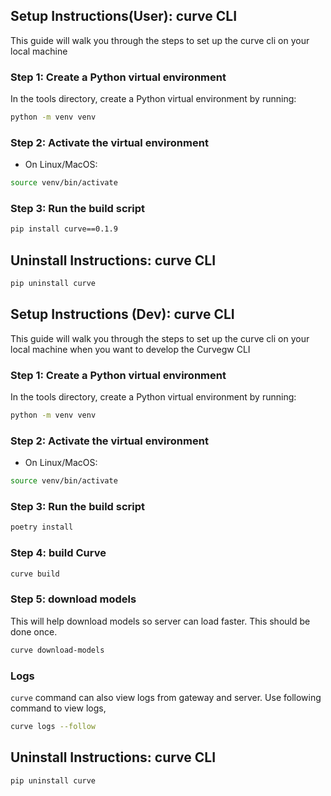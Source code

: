 ## Setup Instructions(User): curve CLI

This guide will walk you through the steps to set up the curve cli on your local machine

### Step 1: Create a Python virtual environment

In the tools directory, create a Python virtual environment by running:

```bash
python -m venv venv
```

### Step 2: Activate the virtual environment
* On Linux/MacOS:

```bash
source venv/bin/activate
```

### Step 3: Run the build script
```bash
pip install curve==0.1.9
```

## Uninstall Instructions: curve CLI
```bash
pip uninstall curve
```

## Setup Instructions (Dev): curve CLI

This guide will walk you through the steps to set up the curve cli on your local machine when you want to develop the Curvegw CLI

### Step 1: Create a Python virtual environment

In the tools directory, create a Python virtual environment by running:

```bash
python -m venv venv
```

### Step 2: Activate the virtual environment
* On Linux/MacOS:

```bash
source venv/bin/activate
```

### Step 3: Run the build script
```bash
poetry install
```

### Step 4: build Curve
```bash
curve build
```

### Step 5: download models
This will help download models so server can load faster. This should be done once.

```bash
curve download-models
```

### Logs
`curve` command can also view logs from gateway and server. Use following command to view logs,

```bash
curve logs --follow
```

## Uninstall Instructions: curve CLI
```bash
pip uninstall curve
